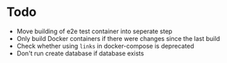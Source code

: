# Todo

- Move building of e2e test container into seperate step
- Only build Docker containers if there were changes since the last build
- Check whether using `links` in docker-compose is deprecated
- Don't run create database if database exists
